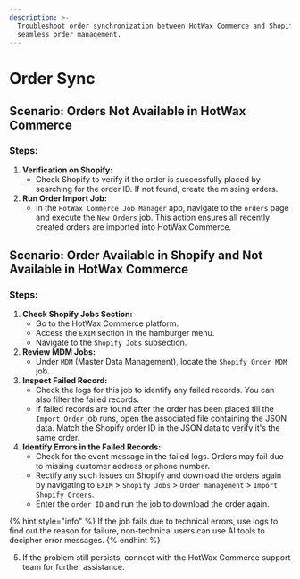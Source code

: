 ```yaml
---
description: >-
  Troubleshoot order synchronization between HotWax Commerce and Shopify for
  seamless order management.
---
```


# Order Sync

## Scenario: Orders Not Available in HotWax Commerce

### Steps:

1. **Verification on Shopify:**
   * Check Shopify to verify if the order is successfully placed by searching for the order ID. If not found, create the missing orders.
2. **Run Order Import Job:**
   * In the `HotWax Commerce Job Manager` app, navigate to the `orders` page and execute the `New Orders` job. This action ensures all recently created orders are imported into HotWax Commerce.

## Scenario: Order Available in Shopify and Not Available in HotWax Commerce

### Steps:

1. **Check Shopify Jobs Section:**
   * Go to the HotWax Commerce platform.
   * Access the `EXIM` section in the hamburger menu.
   * Navigate to the `Shopify Jobs` subsection.
2. **Review MDM Jobs:**
   * Under `MDM` (Master Data Management), locate the `Shopify Order MDM` job.
3. **Inspect Failed Record:**
   * Check the logs for this job to identify any failed records. You can also filter the failed records.
   * If failed records are found after the order has been placed till the `Import Order` job runs, open the associated file containing the JSON data. Match the Shopify order ID in the JSON data to verify it's the same order.
4. **Identify Errors in the Failed Records:**
   * Check for the event message in the failed logs. Orders may fail due to missing customer address or phone number.
   * Rectify any such issues on Shopify and download the orders again by navigating to `EXIM` > `Shopify Jobs` > `Order management` > `Import Shopify Orders`.
   * Enter the `order ID` and run the job to download the order again.

{% hint style="info" %}
If the job fails due to technical errors, use logs to find out the reason for failure, non-technical users can use AI tools to decipher error messages.
{% endhint %}

5. If the problem still persists, connect with the HotWax Commerce support team for further assistance.
